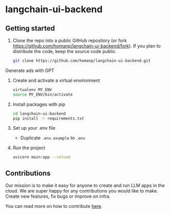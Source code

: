 # langchain-ui-backend

## Getting started

1. Clone the repo into a public GitHub repository (or fork https://github.com/homanp/langchain-ui-backend/fork). If you plan to distribute the code, keep the source code public.

   ```sh
   git clone https://github.com/homanp/langchain-ui-backend.git
   ```

Generate ads with GPT

1. Create and activate a virtual environment

   ```sh
   virtualenv MY_ENV
   source MY_ENV/bin/activate
   ```

1. Install packages with pip

   ```sh
   cd langchain-ui-backend
   pip install -r requirements.txt
   ```

1. Set up your .env file

   - Duplicate `.env.example` to `.env`

1. Run the project

   ```sh
   uvicorn main:app --reload
   ```

## Contributions

Our mission is to make it easy for anyone to create and run LLM apps in the cloud. We are super happy for any contributions you would like to make. Create new features, fix bugs or improve on infra.

You can read more on how to contribute [here](https://github.com/homanp/langchain-ui/blob/main/.github/CONTRIBUTING.md).
